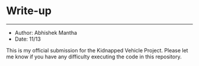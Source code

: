 # Write-up
--------------------------
* Author: Abhishek Mantha
* Date: 11/13

This is my official submission for the Kidnapped Vehicle Project. Please let me know if you have any difficulty executing the code in this repository.
